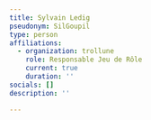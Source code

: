 ```yaml
---
title: Sylvain Ledig
pseudonym: SilGoupil
type: person
affiliations:
  - organization: trollune
    role: Responsable Jeu de Rôle
    current: true
    duration: ''
socials: []
description: ''

---
```



